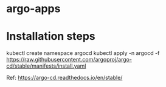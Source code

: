 # argo-apps

# Installation steps

kubectl create namespace argocd
kubectl apply -n argocd -f https://raw.githubusercontent.com/argoproj/argo-cd/stable/manifests/install.yaml

Ref: https://argo-cd.readthedocs.io/en/stable/
